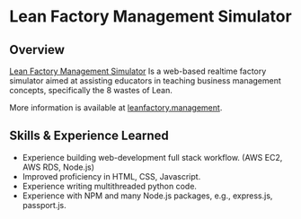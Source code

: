 # Lean Factory Management Simulator

## Overview
[Lean Factory Management Simulator](http://leanfactory.management/) Is a web-based realtime factory simulator aimed at assisting educators in teaching business management concepts, specifically the 8 wastes of Lean.

More information is available at [leanfactory.management](http://leanfactory.management/).

## Skills & Experience Learned
- Experience building web-development full stack workflow. (AWS EC2, AWS RDS, Node.js)
- Improved proficiency in HTML, CSS, Javascript.
- Experience writing multithreaded python code.
- Experience with NPM and many Node.js packages, e.g., express.js, passport.js.